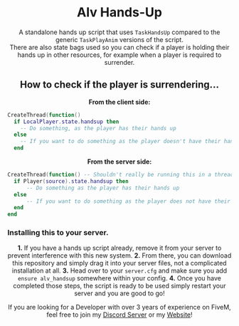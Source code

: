 <h1 align='center'>Alv Hands-Up</h1>

<p align='center'>A standalone hands up script that uses <code>TaskHandsUp</code> compared to the generic <code>TaskPlayAnim</code> versions of the script.<br> There are also state bags used so you can check if a player is holding their hands up in other resources, for example when a player is required to surrender.</p>

<h2 align='center'>How to check if the player is surrendering...</h2>
<p align='center'><strong>From the client side:</strong></p>

```lua 
CreateThread(function()
  if LocalPlayer.state.handsup then
    -- Do something, as the player has their hands up
  else
    -- If you want to do something as the player doesn't have their hands up do it here
  end
```
<p align='center'><strong>From the server side:</strong></p>

```lua 
CreateThread(function() -- Shouldn't really be running this in a thread from the server side unless you change how source is received as it is currently nil this is just for example
  if Player(source).state.handsup then
      -- Do something as the player has their hands up
  else
      -- If you want to do something as the player does not have their hands up do it here
  end
end
```

### Installing this to your server.

<p align='center'>
  <strong>1.</strong> If you have a hands up script already, remove it from your server to prevent interference with this new system.
  <strong>2.</strong> From there, you can download this repository and simply drag it into your server files, not a complicated installation at all.
  <strong>3.</strong> Head over to your <code>server.cfg</code> and make sure you add <code>ensure alv_handsup</code> somewhere within your config.
  <strong>4.</strong> Once you have completed those steps, the script is ready to be used simply restart your server and you are good to go!
</p>

<p align='center'>If you are looking for a Developer with over 3 years of experience on FiveM, feel free to join my <a href='https://discord.gg/alv'>Discord Server</a> or my <a href='https://alv.gg'>Website</a>!</p>
